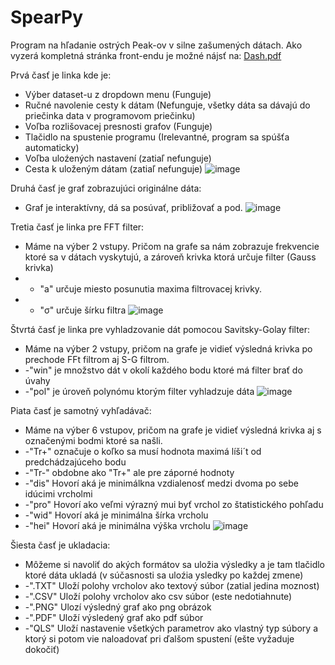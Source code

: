 # SpearPy
Program na hľadanie ostrých Peak-ov v silne zašumených dátach.
Ako vyzerá kompletná stránka front-endu je možné nájsť na: 
[Dash.pdf](https://github.com/SamuelAmrich/SpearPy/files/6453927/Dash.pdf)

Prvá časť je linka kde je: 
  - Výber dataset-u z dropdown menu (Funguje)
  - Ručné navolenie cesty k dátam (Nefunguje, všetky dáta sa dávajú do priečinka data v programovom priečinku)
  - Voľba rozlišovacej presnosti grafov (Funguje)
  - Tlačidlo na spustenie programu (Irelevantné, program sa spúšťa automaticky)
  -  Voľba uloźených nastavení (zatiaľ nefunguje)
  -  Cesta k uloženým dátam (zatiaľ nefunguje)
![image](https://user-images.githubusercontent.com/55489761/118136746-bb4a2700-b404-11eb-858d-12efeb69bc51.png)


Druhá časť je graf zobrazujúci originálne dáta:
  - Graf je interaktívny, dá sa posúvať, približovať a pod.
![image](https://user-images.githubusercontent.com/55489761/118136952-f0ef1000-b404-11eb-8626-b4b0030037ad.png)

Tretia časť je linka pre FFT filter:
  - Máme na výber 2 vstupy. Pričom na grafe sa nám zobrazuje frekvencie ktoré sa v dátach vyskytujú, a zároveň krivka ktorá určuje filter (Gauss krivka)
  - - "a" určuje miesto posunutia maxima filtrovacej krivky.
  - - "σ" určuje šírku filtra
![image](https://user-images.githubusercontent.com/55489761/118137942-0fa1d680-b406-11eb-9443-c691f2bfbe77.png)

Štvrtá časť je linka pre vyhladzovanie dát pomocou Savitsky-Golay filter:
  - Máme na výber 2 vstupy, pričom na grafe je vidieť výsledná krivka po prechode FFt filtrom aj S-G filtrom.
  - -"win" je množstvo dát v okolí každého bodu ktoré má filter brať do úvahy
  - -"pol" je úroveň polynómu ktorým filter vyhladzuje dáta
![image](https://user-images.githubusercontent.com/55489761/118138570-c7cf7f00-b406-11eb-94da-bb80c8ccbbbd.png)

Piata časť je samotný vyhľadávač:
  - Máme na výber 6 vstupov, pričom na grafe je vidieť výsledná krivka aj s označenými bodmi ktoré sa našli.
  - -"Tr+" označuje o koľko sa musí hodnota maximá líši´t od predchádzajúceho bodu
  - -"Tr-" obdobne ako "Tr+" ale pre záporné hodnoty
  - -"dis" Hovorí aká je minimálkna vzdialenosť medzi dvoma po sebe idúcimi vrcholmi
  - -"pro" Hovorí ako veľmi výrazný mui byť vrchol zo štatistického pohľadu
  - -"wid" Hovorí aká je minimálna šírka vrcholu
  - -"hei" Hovorí aká je minimálna výška vrcholu
![image](https://user-images.githubusercontent.com/55489761/118139967-3234ef00-b408-11eb-8746-00e03635dc3c.png)

Šiesta časť je ukladacia:
  - Môžeme si navoliť do akých formátov sa uložia výsledky a je tam tlačidlo ktoré dáta ukladá (v súčasnosti sa uloźia ysledky po každej zmene)
  - -".TXT" Uloží polohy vrcholov ako textový súbor (zatial jedina moznost)
  - -".CSV" Uloží polohy vrcholov ako csv súbor (este nedotiahnute)
  - -".PNG" Ulozí výsledný graf ako png obrázok
  - -".PDF" Uloží výsledený graf ako pdf súbor
  - -"QLS" Uloží nastavenie všetkých parametrov ako vlastný typ súbory a ktorý si potom vie naloadovať pri ďalšom spustení (ešte vyžaduje dokočiť) 
